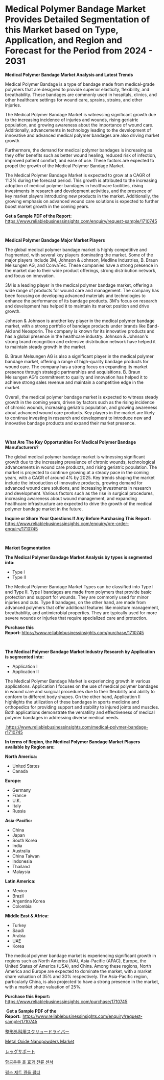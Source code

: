 <p><h1>Medical Polymer Bandage Market Provides Detailed Segmentation of this Market based on Type, Application, and Region and Forecast for the Period from 2024 - 2031</h1></p><p><strong>Medical Polymer Bandage Market Analysis and Latest Trends</strong></p>
<p><p>Medical Polymer Bandage is a type of bandage made from medical-grade polymers that are designed to provide superior elasticity, flexibility, and breathability. These bandages are commonly used in hospitals, clinics, and other healthcare settings for wound care, sprains, strains, and other injuries.</p><p>The Medical Polymer Bandage Market is witnessing significant growth due to the increasing incidence of injuries and wounds, rising geriatric population, and growing awareness about the importance of wound care. Additionally, advancements in technology leading to the development of innovative and advanced medical polymer bandages are also driving market growth.</p><p>Furthermore, the demand for medical polymer bandages is increasing as they offer benefits such as better wound healing, reduced risk of infection, improved patient comfort, and ease of use. These factors are expected to propel the growth of the Medical Polymer Bandage Market.</p><p>The Medical Polymer Bandage Market is expected to grow at a CAGR of 11.2% during the forecast period. This growth is attributed to the increasing adoption of medical polymer bandages in healthcare facilities, rising investments in research and development activities, and the presence of key market players introducing new products in the market. Additionally, the growing emphasis on advanced wound care solutions is expected to further boost market growth in the coming years.</p></p>
<p><strong>Get a Sample PDF of the Report:&nbsp;</strong> <a href="https://www.reliablebusinessinsights.com/enquiry/request-sample/1710745">https://www.reliablebusinessinsights.com/enquiry/request-sample/1710745</a></p>
<p>&nbsp;</p>
<p><strong>Medical Polymer Bandage Major Market Players</strong></p>
<p><p>The global medical polymer bandage market is highly competitive and fragmented, with several key players dominating the market. Some of the major players include 3M, Johnson & Johnson, Medline Industries, B. Braun Melsungen AG, and ConvaTec. These companies have a strong presence in the market due to their wide product offerings, strong distribution network, and focus on innovation.</p><p>3M is a leading player in the medical polymer bandage market, offering a wide range of products for wound care and management. The company has been focusing on developing advanced materials and technologies to enhance the performance of its bandage products. 3M's focus on research and development has helped it to maintain its market position and drive growth.</p><p>Johnson & Johnson is another key player in the medical polymer bandage market, with a strong portfolio of bandage products under brands like Band-Aid and Neosporin. The company is known for its innovative products and has a global presence in the healthcare industry. Johnson & Johnson's strong brand recognition and extensive distribution network have helped it to maintain steady growth in the market.</p><p>B. Braun Melsungen AG is also a significant player in the medical polymer bandage market, offering a range of high-quality bandage products for wound care. The company has a strong focus on expanding its market presence through strategic partnerships and acquisitions. B. Braun Melsungen AG's commitment to quality and innovation has helped it to achieve strong sales revenue and maintain a competitive edge in the market.</p><p>Overall, the medical polymer bandage market is expected to witness steady growth in the coming years, driven by factors such as the rising incidence of chronic wounds, increasing geriatric population, and growing awareness about advanced wound care products. Key players in the market are likely to continue investing in research and development to introduce new and innovative bandage products and expand their market presence.</p></p>
<p>&nbsp;</p>
<p><strong>What Are The Key Opportunities For Medical Polymer Bandage Manufacturers?</strong></p>
<p><p>The global medical polymer bandage market is witnessing significant growth due to the increasing prevalence of chronic wounds, technological advancements in wound care products, and rising geriatric population. The market is projected to continue growing at a steady pace in the coming years, with a CAGR of around 4% by 2025. Key trends shaping the market include the introduction of innovative products, growing demand for advanced wound care solutions, and increasing investments in research and development. Various factors such as the rise in surgical procedures, increasing awareness about wound management, and expanding healthcare infrastructure are expected to drive the growth of the medical polymer bandage market in the future.</p></p>
<p><strong>Inquire or Share Your Questions If Any Before Purchasing This Report:</strong> <a href="https://www.reliablebusinessinsights.com/enquiry/pre-order-enquiry/1710745">https://www.reliablebusinessinsights.com/enquiry/pre-order-enquiry/1710745</a></p>
<p>&nbsp;</p>
<p><strong>Market Segmentation</strong></p>
<p><strong>The Medical Polymer Bandage Market Analysis by types is segmented into:</strong></p>
<p><ul><li>Type I</li><li>Type II</li></ul></p>
<p><p>The Medical Polymer Bandage Market Types can be classified into Type I and Type II. Type I bandages are made from polymers that provide basic protection and support for wounds. They are commonly used for minor injuries and cuts. Type II bandages, on the other hand, are made from advanced polymers that offer additional features like moisture management, breathability, and antimicrobial properties. They are typically used for more severe wounds or injuries that require specialized care and protection.</p></p>
<p><strong>Purchase this Report:&nbsp;</strong><a href="https://www.reliablebusinessinsights.com/purchase/1710745">https://www.reliablebusinessinsights.com/purchase/1710745</a></p>
<p>&nbsp;</p>
<p><strong>The Medical Polymer Bandage Market Industry Research by Application is segmented into:</strong></p>
<p><ul><li>Application I</li><li>Application II</li></ul></p>
<p><p>The Medical Polymer Bandage Market is experiencing growth in various applications. Application I focuses on the use of medical polymer bandages in wound care and surgical procedures due to their flexibility and ability to conform to different body shapes. On the other hand, Application II highlights the utilization of these bandages in sports medicine and orthopedics for providing support and stability to injured joints and muscles. Both applications demonstrate the versatility and effectiveness of medical polymer bandages in addressing diverse medical needs.</p></p>
<p><a href="https://www.reliablebusinessinsights.com/medical-polymer-bandage-r1710745">&nbsp;https://www.reliablebusinessinsights.com/medical-polymer-bandage-r1710745</a></p>
<p><strong>In terms of Region, the Medical Polymer Bandage Market Players available by Region are:</strong></p>
<p>
    <p> <strong> North America: </strong>
        <ul>
            <li>United States</li>
            <li>Canada</li>
        </ul>
        </p> 
    <p> <strong> Europe: </strong>
        <ul>
            <li>Germany</li>
            <li>France</li>
            <li>U.K.</li>
            <li>Italy</li>
            <li>Russia</li>
        </ul>
        </p> 
    <p> <strong> Asia-Pacific: </strong>
        <ul>
            <li>China</li>
            <li>Japan</li>
            <li>South Korea</li>
            <li>India</li>
            <li>Australia</li>
            <li>China Taiwan</li>
            <li>Indonesia</li>
            <li>Thailand</li>
            <li>Malaysia</li>
        </ul>
        </p> 
    <p> <strong> Latin America: </strong>
        <ul>
            <li>Mexico</li>
            <li>Brazil</li>
            <li>Argentina Korea</li>
            <li>Colombia</li>
        </ul>
        </p> 
    <p> <strong> Middle East & Africa: </strong>
        <ul>
            <li>Turkey</li>
            <li>Saudi</li>
            <li>Arabia</li>
            <li>UAE</li>
            <li>Korea</li>
        </ul>
    </p>
    </p>
<p><p>The medical polymer bandage market is experiencing significant growth in regions such as North America (NA), Asia-Pacific (APAC), Europe, the United States of America (USA), and China. Among these regions, North America and Europe are expected to dominate the market, with a market share valuation of 35% and 30% respectively. The Asia-Pacific region, particularly China, is also projected to have a strong presence in the market, with a market share valuation of 25%.</p></p>
<p><strong>Purchase this Report: </strong><a href="https://www.reliablebusinessinsights.com/purchase/1710745">https://www.reliablebusinessinsights.com/purchase/1710745</a></p>
<p>&nbsp;<strong>Get a Sample PDF of the Report:&nbsp;&nbsp;</strong><a href="https://www.reliablebusinessinsights.com/enquiry/request-sample/1710745">https://www.reliablebusinessinsights.com/enquiry/request-sample/1710745</a></p>
<p><strong></strong></p>
<p><p><a href="https://github.com/mcbeesbxa270/Market-Research-Report-List-2/blob/main/2718045126528.md">整形外科用スクリュードライバー</a></p><p><a href="https://github.com/LiamDavis60/Market-Research-Report-List-1/blob/main/metal-oxide-nanopowders-market.md">Metal Oxide Nanopowders Market</a></p><p><a href="https://github.com/EmoryYundt1935/Market-Research-Report-List-2/blob/main/1907874126529.md">レッグサポート</a></p><p><a href="https://github.com/AlbertotDouglas44367/Market-Research-Report-List-2/blob/main/1109818123501.md">항공우주 홀 효과 전류 센서</a></p><p><a href="https://github.com/laholand/Market-Research-Report-List-4/blob/main/8215533110348.md">펄스 제트 캔들 필터</a></p></p>